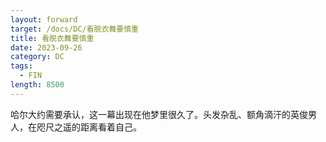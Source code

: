 ```yaml
---
layout: forward
target: /docs/DC/看脱衣舞要慎重
title: 看脱衣舞要慎重
date: 2023-09-26
category: DC
tags: 
  - FIN
length: 8500
---
```


哈尔大约需要承认，这一幕出现在他梦里很久了。头发杂乱、额角滴汗的英俊男人，在咫尺之遥的距离看着自己。

